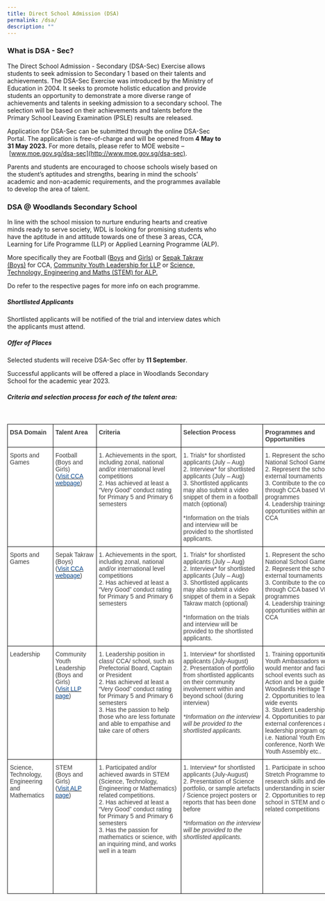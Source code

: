 ```yaml
---
title: Direct School Admission (DSA)
permalink: /dsa/
description: ""
---
```

### What is DSA - Sec?

The Direct School Admission - Secondary (DSA-Sec) Exercise allows students to seek admission to Secondary 1 based on their talents and achievements. The DSA-Sec Exercise was introduced by the Ministry of Education in 2004. It seeks to promote holistic education and provide students an opportunity to demonstrate a more diverse range of achievements and talents in seeking admission to a secondary school. The selection will be based on their achievements and talents before the Primary School Leaving Examination (PSLE) results are released.

Application for DSA-Sec can be submitted through the online DSA-Sec Portal. The application is free-of-charge and will be opened from&nbsp;**4 May to 31 May 2023.**&nbsp;For more details, please refer to MOE website –&nbsp;[www.moe.gov.sg/dsa-sec](http://www.moe.gov.sg/dsa-sec).

Parents and students are encouraged to choose schools wisely based on the student’s aptitudes and strengths, bearing in mind the schools’ academic and non-academic requirements, and the programmes available to develop the area of talent.

### **DSA @ Woodlands Secondary School**

In line with the school mission to nurture enduring hearts and creative minds ready to serve society, WDL is looking for promising students who have the aptitude in and attitude towards one of these 3 areas, CCA, Learning for Life Programme (LLP) or Applied Learning Programme (ALP).

More specifically they are Football ([Boys](/ccas/sports-and-games/#5)&nbsp;and&nbsp;[Girls](/ccas/sports-and-games/#4)) or&nbsp;[Sepak Takraw (Boys)](/ccas/sports-and-games/#7)&nbsp;for CCA,&nbsp;[Community Youth Leadership for LLP](/wdl-experience/llp)&nbsp;or&nbsp;[Science, Technology, Engineering and Maths (STEM) for ALP.](/wdl-experience/distinctive-programmes/#1)

Do refer to the respective pages for more info on each programme.

##### **Shortlisted Applicants**

Shortlisted applicants will be notified of the trial and interview dates which the applicants must attend.

##### **Offer of Places**

Selected students will receive DSA-Sec offer by **11 September**.

Successful applicants will be offered a place in Woodlands Secondary School for the academic year 2023.

##### **Criteria and selection process for each of the talent area:**

<style type="text/css">
.tg  {border-collapse:collapse;border-spacing:0;margin:0px auto;}
.tg td{border-color:black;border-style:solid;border-width:1px;font-family:Arial, sans-serif;font-size:14px;
  overflow:hidden;padding:10px 5px;word-break:normal;}
.tg th{border-color:black;border-style:solid;border-width:1px;font-family:Arial, sans-serif;font-size:14px;
  font-weight:normal;overflow:hidden;padding:10px 5px;word-break:normal;}
.tg .tg-dox4{background-color:#FFF;color:#3A3A3A;text-align:left;vertical-align:top}
.tg .tg-c1uv{background-color:#FFF;color:#3A3A3A;font-weight:bold;text-align:left;vertical-align:top}
</style>
<br><table class="tg" style="undefined;table-layout: fixed; width: 809px">
<colgroup>
<col style="width: 105px">
<col style="width: 100px">
<col style="width: 195px">
<col style="width: 189px">
<col style="width: 220px">
</colgroup>
<tbody>
  <tr>
    <td class="tg-c1uv"><span style="font-weight:bold;font-style:inherit">DSA Domain</span></td>
    <td class="tg-c1uv"><span style="font-weight:bold;font-style:inherit">Talent Area</span></td>
    <td class="tg-c1uv"><span style="font-weight:bold;font-style:inherit">Criteria</span></td>
    <td class="tg-c1uv"><span style="font-weight:bold;font-style:inherit">Selection Process</span></td>
    <td class="tg-c1uv"><span style="font-weight:bold;font-style:inherit">Programmes and Opportunities</span></td>
  </tr>
  <tr>
    <td class="tg-dox4"><span style="font-weight:inherit;font-style:inherit">Sports and Games</span></td>
    <td class="tg-dox4"><span style="font-weight:inherit;font-style:inherit">Football</span><br><span style="font-weight:inherit;font-style:inherit">(Boys and Girls)</span><br><span style="font-weight:inherit;font-style:inherit">(</span><a href="/ccas/sports-and-games#4"><span style="font-weight:inherit;font-style:inherit;text-decoration:none;color:#034289;background-color:transparent">Visit CCA webpage</span></a><span style="font-weight:inherit;font-style:inherit">)</span></td>
    <td class="tg-dox4"><span style="font-weight:inherit;font-style:inherit">1. Achievements in the sport, including zonal, national and/or international level competitions</span><br><span style="font-weight:inherit;font-style:inherit">2. Has achieved at least a “Very Good” conduct rating for Primary 5 and Primary 6 semesters</span></td>
    <td class="tg-dox4"><span style="font-weight:inherit;font-style:inherit">1. Trials* for shortlisted applicants (July – Aug)</span><br><span style="font-weight:inherit;font-style:inherit">2. Interview* for shortlisted applicants (July – Aug)</span><br><span style="font-weight:inherit;font-style:inherit">3. Shortlisted applicants may also submit a video snippet of them in a football match  (optional)</span><br><br><span style="font-weight:inherit;font-style:inherit">*Information on the trials and interview will be provided to the shortlisted applicants.</span></td>
    <td class="tg-dox4"><span style="font-weight:inherit;font-style:inherit">1. Represent the school in the National School Games</span><br><span style="font-weight:inherit;font-style:inherit">2. Represent the school in external tournaments</span><br><span style="font-weight:inherit;font-style:inherit">3. Contribute to the community through CCA based VIA programmes</span><br><span style="font-weight:inherit;font-style:inherit">4. Leadership trainings and opportunities within and beyond CCA</span></td>
  </tr>
  <tr>
    <td class="tg-dox4"><span style="font-weight:inherit;font-style:inherit">Sports and Games</span></td>
    <td class="tg-dox4"><span style="font-weight:inherit;font-style:inherit">Sepak Takraw (Boys)</span><br><span style="font-weight:inherit;font-style:inherit">(</span><a href="/ccas/sports-and-games/#7"><span style="font-weight:inherit;font-style:inherit;text-decoration:none;color:#034289;background-color:transparent">Visit CCA webpage</span></a><span style="font-weight:inherit;font-style:inherit">)</span></td>
    <td class="tg-dox4"><span style="font-weight:inherit;font-style:inherit">1. Achievements in the sport, including zonal, national and/or international level competitions</span><br><span style="font-weight:inherit;font-style:inherit">2. Has achieved at least a “Very Good” conduct rating for Primary 5 and Primary 6 semesters</span></td>
    <td class="tg-dox4"><span style="font-weight:inherit;font-style:inherit">1. Trials* for shortlisted applicants (July – Aug)</span><br><span style="font-weight:inherit;font-style:inherit">2. Interview* for shortlisted applicants (July – Aug)</span><br><span style="font-weight:inherit;font-style:inherit">3. Shortlisted applicants may also submit a video snippet of them in a Sepak Takraw match  (optional)</span><br><br><span style="font-weight:inherit;font-style:inherit">*Information on the trials and interview will be provided to the shortlisted applicants.</span></td>
    <td class="tg-dox4"><span style="font-weight:inherit;font-style:inherit">1. Represent the school in the National School Games</span><br><span style="font-weight:inherit;font-style:inherit">2. Represent the school in external tournaments</span><br><span style="font-weight:inherit;font-style:inherit">3. Contribute to the community through CCA based VIA programmes</span><br><span style="font-weight:inherit;font-style:inherit">4. Leadership trainings and opportunities within and beyond CCA</span></td>
  </tr>
  <tr>
    <td class="tg-dox4"><span style="font-weight:inherit;font-style:inherit">Leadership</span></td>
    <td class="tg-dox4"><span style="font-weight:inherit;font-style:inherit">Community Youth Leadership</span><br><span style="font-weight:inherit;font-style:inherit">(Boys and Girls)</span><br><span style="font-weight:inherit;font-style:inherit">(</span><a href="/wdl-experience/llp/"><span style="font-weight:inherit;font-style:inherit;text-decoration:none;color:#034289;background-color:transparent">Visit LLP page</span></a><span style="font-weight:inherit;font-style:inherit">)</span></td>
    <td class="tg-dox4"><span style="font-weight:inherit;font-style:inherit">1. Leadership position in class/ CCA/ school, such as Prefectorial Board, Captain or President</span><br><span style="font-weight:inherit;font-style:inherit">2. Has achieved at least a “Very Good” conduct rating for Primary 5 and Primary 6 semesters</span><br><span style="font-weight:inherit;font-style:inherit">3. Has the passion to help those who are less fortunate and able to empathise and take care of others</span></td>
    <td class="tg-dox4"><span style="font-weight:inherit;font-style:inherit">1. Interview* for shortlisted applicants (July-August)</span><br><span style="font-weight:inherit;font-style:inherit">2. Presentation of portfolio from shortlisted applicants on their community involvement within and beyond school (during interview)</span><br><br><span style="font-weight:inherit;font-style:italic">*Information on the interview will be provided to the shortlisted applicants.</span><br><span style="font-weight:inherit;font-style:inherit"> </span></td>
    <td class="tg-dox4"><span style="font-weight:inherit;font-style:inherit">1. Training opportunities to be Youth Ambassadors where they would mentor and facilitate school events such as Values-in-Action and be a guide for the Woodlands Heritage Trail</span><br><span style="font-weight:inherit;font-style:inherit">2. Opportunities to lead in school-wide events</span><br><span style="font-weight:inherit;font-style:inherit">3. Student Leadership Camps</span><br><span style="font-weight:inherit;font-style:inherit">4. Opportunities to participate in external conferences and leadership
program opportunities i.e. National Youth Environment conference, North West CDC Youth Assembly etc..</span></td>
  </tr>
  <tr>
    <td class="tg-dox4"><span style="font-weight:inherit;font-style:inherit">Science, Technology, Engineering and Mathematics</span></td>
    <td class="tg-dox4"><span style="font-weight:inherit;font-style:inherit">STEM</span><br><span style="font-weight:inherit;font-style:inherit">(Boys and Girls)</span><br><span style="font-weight:inherit;font-style:inherit">(</span><a href="/wdl-experience/applied-learning-programme/"><span style="font-weight:inherit;font-style:inherit;text-decoration:none;color:#034289;background-color:transparent">Visit ALP page</span></a><span style="font-weight:inherit;font-style:inherit">)</span></td>
    <td class="tg-dox4"><span style="font-weight:inherit;font-style:inherit">1. Participated and/or achieved awards in STEM (Science, Technology, Engineering or Mathematics) related competitions.</span><br><span style="font-weight:inherit;font-style:inherit">2. Has achieved at least a “Very Good” conduct rating for Primary 5 and Primary 6 semesters</span><br><span style="font-weight:inherit;font-style:inherit">3. Has the passion for mathematics or science, with an inquiring mind, and works well in a team</span></td>
    <td class="tg-dox4"><span style="font-weight:inherit;font-style:inherit">1. Interview* for shortlisted applicants (July-August)</span><br><span style="font-weight:inherit;font-style:inherit">2. Presentation of Science portfolio, or sample artefacts / Science project posters or reports that has been done before </span><br><span style="font-weight:inherit;font-style:inherit"> </span><br><span style="font-weight:inherit;font-style:italic">*Information on the interview will be provided to the shortlisted applicants.</span><br><span style="font-weight:inherit;font-style:inherit"> </span></td>
    <td class="tg-dox4"><span style="font-weight:inherit;font-style:inherit">1. Participate in school’s Science Stretch Programme to develop research skills and deepen understanding in science. </span><br><span style="font-weight:inherit;font-style:inherit"></span><span style="font-weight:inherit;font-style:inherit">2. Opportunities to represent school in STEM and computing-related competitions</span><br><span style="font-weight:inherit;font-style:inherit"></span><br><span style="font-weight:inherit;font-style:inherit"><br><span style="font-weight:inherit;font-style:inherit"></span><br><span style="font-weight:inherit;font-style:inherit"></span><br><span style="font-weight:inherit;font-style:inherit"></span><br><br><br><span style="font-weight:inherit;font-style:inherit"></span><br><span style="font-weight:inherit;font-style:inherit"></span><br><span style="font-weight:inherit;font-style:inherit"></span><br><span style="font-weight:inherit;font-style:inherit"></span><br><span style="font-weight:inherit;font-style:inherit"></span></span></td>
  </tr>
</tbody>
</table>